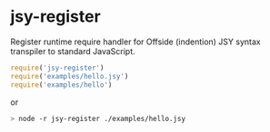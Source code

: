 # jsy-register

Register runtime require handler for Offside (indention) JSY syntax transpiler to standard JavaScript.

```javascript
require('jsy-register')
require('examples/hello.jsy')
require('examples/hello')
```

or

```bash
> node -r jsy-register ./examples/hello.jsy
```
